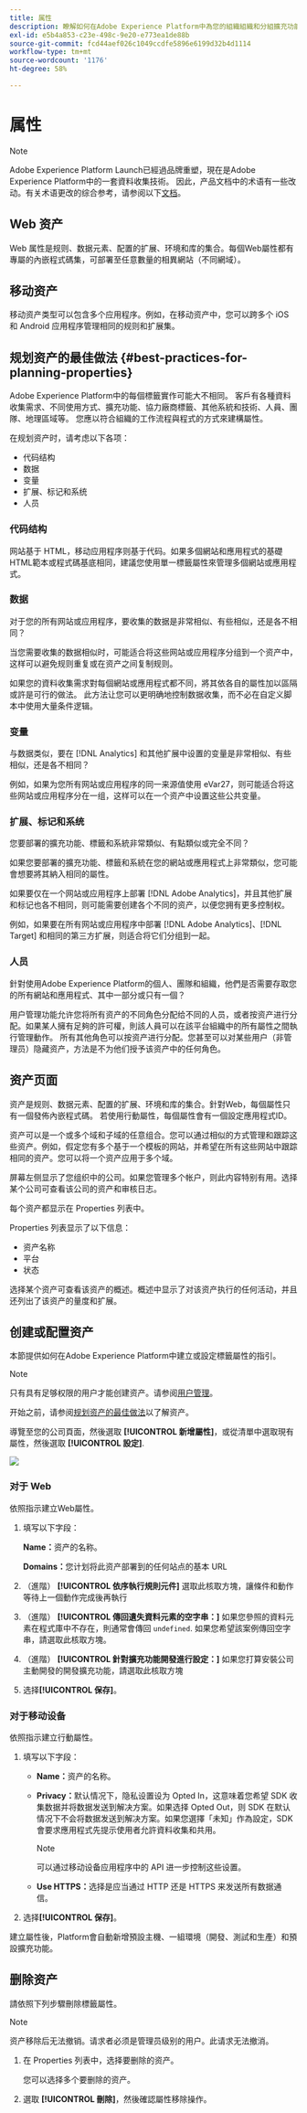 ```yaml
---
title: 属性
description: 瞭解如何在Adobe Experience Platform中為您的組織組織和分組擴充功能、環境和程式庫。
exl-id: e5b4a853-c23e-498c-9e20-e773ea1de88b
source-git-commit: fcd44aef026c1049ccdfe5896e6199d32b4d1114
workflow-type: tm+mt
source-wordcount: '1176'
ht-degree: 58%

---
```


# 属性

>[!NOTE]
>
>Adobe Experience Platform Launch已經過品牌重塑，現在是Adobe Experience Platform中的一套資料收集技術。 因此，产品文档中的术语有一些改动。有关术语更改的综合参考，请参阅以下[文档](../../term-updates.md)。

## Web 资产

Web 属性是规则、数据元素、配置的扩展、环境和库的集合。每個Web屬性都有專屬的內嵌程式碼集，可部署至任意數量的相異網站（不同網域）。

## 移动资产

移动资产类型可以包含多个应用程序。例如，在移动资产中，您可以跨多个 iOS 和 Android 应用程序管理相同的规则和扩展集。

## 规划资产的最佳做法 {#best-practices-for-planning-properties}

Adobe Experience Platform中的每個標籤實作可能大不相同。 客戶有各種資料收集需求、不同使用方式、擴充功能、協力廠商標籤、其他系統和技術、人員、團隊、地理區域等。 您應以符合組織的工作流程與程式的方式來建構屬性。

在规划资产时，请考虑以下各项：

* 代码结构
* 数据
* 变量
* 扩展、标记和系统
* 人员

### 代码结构

网站基于 HTML，移动应用程序则基于代码。如果多個網站和應用程式的基礎HTML範本或程式碼基底相同，建議您使用單一標籤屬性來管理多個網站或應用程式。

### 数据

对于您的所有网站或应用程序，要收集的数据是非常相似、有些相似，还是各不相同？

当您需要收集的数据相似时，可能适合将这些网站或应用程序分组到一个资产中，这样可以避免规则重复或在资产之间复制规则。

如果您的資料收集需求對每個網站或應用程式都不同，將其依各自的屬性加以區隔或許是可行的做法。 此方法让您可以更明确地控制数据收集，而不必在自定义脚本中使用大量条件逻辑。

### 变量

与数据类似，要在 [!DNL Analytics] 和其他扩展中设置的变量是非常相似、有些相似，还是各不相同？

例如，如果为您所有网站或应用程序的同一来源值使用 eVar27，则可能适合将这些网站或应用程序分在一组，这样可以在一个资产中设置这些公共变量。

### 扩展、标记和系统

您要部署的擴充功能、標籤和系統非常類似、有點類似或完全不同？

如果您要部署的擴充功能、標籤和系統在您的網站或應用程式上非常類似，您可能會想要將其納入相同的屬性。

如果要仅在一个网站或应用程序上部署 [!DNL Adobe Analytics]，并且其他扩展和标记也各不相同，则可能需要创建各个不同的资产，以便您拥有更多控制权。

例如，如果要在所有网站或应用程序中部署 [!DNL Adobe Analytics]、[!DNL Target] 和相同的第三方扩展，则适合将它们分组到一起。

### 人员

針對使用Adobe Experience Platform的個人、團隊和組織，他們是否需要存取您的所有網站和應用程式、其中一部分或只有一個？

用户管理功能允许您将所有资产的不同角色分配给不同的人员，或者按资产进行分配。如果某人擁有足夠的許可權，則該人員可以在該平台組織中的所有屬性之間執行管理動作。 所有其他角色可以按资产进行分配。您甚至可以对某些用户（非管理员）隐藏资产，方法是不为他们授予该资产中的任何角色。

## 资产页面

资产是规则、数据元素、配置的扩展、环境和库的集合。針對Web，每個屬性只有一個發佈內嵌程式碼。 若使用行動屬性，每個屬性會有一個設定應用程式ID。

资产可以是一个或多个域和子域的任意组合。您可以通过相似的方式管理和跟踪这些资产。例如，假定您有多个基于一个模板的网站，并希望在所有这些网站中跟踪相同的资产。您可以将一个资产应用于多个域。

屏幕左侧显示了您组织中的公司。如果您管理多个帐户，则此内容特别有用。选择某个公司可查看该公司的资产和审核日志。

每个资产都显示在 Properties 列表中。

Properties 列表显示了以下信息：

* 资产名称
* 平台
* 状态

选择某个资产可查看该资产的概述。概述中显示了对该资产执行的任何活动，并且还列出了该资产的量度和扩展。

## 创建或配置资产

本節提供如何在Adobe Experience Platform中建立或設定標籤屬性的指引。

>[!NOTE]
>
>只有具有足够权限的用户才能创建资产。请参阅[用户管理](user-permissions.md)。

开始之前，请参阅[规划资产的最佳做法](companies-and-properties.md#best-practices-for-planning-properties)以了解资产。

導覽至您的公司頁面，然後選取 **[!UICONTROL 新增屬性]**，或從清單中選取現有屬性，然後選取 **[!UICONTROL 設定]**.

![](../../images/property-settings.png)

### 对于 Web

依照指示建立Web屬性。

1. 填写以下字段：

   **Name：**&#x200B;资产的名称。

   **Domains：**&#x200B;您计划将此资产部署到的任何站点的基本 URL

1. （進階） **[!UICONTROL 依序執行規則元件]** 選取此核取方塊，讓條件和動作等待上一個動作完成後再執行
1. （進階） **[!UICONTROL 傳回遺失資料元素的空字串：]** 如果您參照的資料元素在程式庫中不存在，則通常會傳回 `undefined`.  如果您希望該案例傳回空字串，請選取此核取方塊。
1. （進階） **[!UICONTROL 針對擴充功能開發進行設定：]** 如果您打算安裝公司主動開發的開發擴充功能，請選取此核取方塊
1. 选择&#x200B;**[!UICONTROL 保存]**。

### 对于移动设备

依照指示建立行動屬性。

1. 填写以下字段：

   * **Name：**&#x200B;资产的名称。
   * **Privacy：**&#x200B;默认情况下，隐私设置设为 Opted In，这意味着您希望 SDK 收集数据并将数据发送到解决方案。如果选择 Opted Out，则 SDK 在默认情况下不会将数据发送到解决方案。如果您選擇「未知」作為設定，SDK會要求應用程式先提示使用者允許資料收集和共用。

      >[!NOTE]
      >
      >可以通过移动设备应用程序中的 API 进一步控制这些设置。

   * **Use HTTPS：**&#x200B;选择是应当通过 HTTP 还是 HTTPS 来发送所有数据通信。

1. 选择&#x200B;**[!UICONTROL 保存]**。

建立屬性後，Platform會自動新增預設主機、一組環境（開發、測試和生產）和預設擴充功能。

## 删除资产

請依照下列步驟刪除標籤屬性。

>[!NOTE]
>
>资产移除后无法撤销。请求者必须是管理员级别的用户。此请求无法撤消。

1. 在 Properties 列表中，选择要删除的资产。

   您可以选择多个要删除的资产。

1. 選取 **[!UICONTROL 刪除]**，然後確認屬性移除操作。
